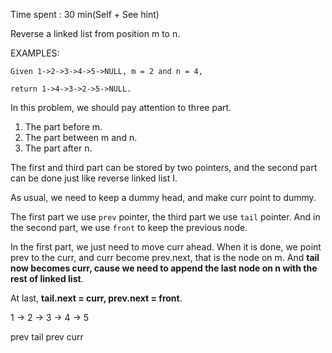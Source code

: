 Time spent : 30 min(Self + See hint)

Reverse a linked list from position m to n.

EXAMPLES:

```
Given 1->2->3->4->5->NULL, m = 2 and n = 4,

return 1->4->3->2->5->NULL.
```



In this problem, we should pay attention to three part.

1. The part before m.
2. The part between m and n.
3. The part after n.

The first and third part can be stored by two pointers, and the second part can be done just like reverse linked list I.

As usual, we need to keep a dummy head, and make curr point to dummy.

The first part we use `prev` pointer, the third part we use `tail` pointer. And in the second part, we use `front` to keep the previous node.

In the first part, we just need to move curr ahead. When it is done, we point prev to the curr, and curr become prev.next, that is the node on m. And **tail now becomes curr, cause we need to append the last node on n with the rest of linked list**.

At last, **tail.next = curr, prev.next = front**.



   1 ->      2 -> 3 -> 4          -> 5

prev       tail       prev         curr